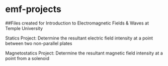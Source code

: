 # emf-projects

##Files created for Introduction to Electromagnetic Fields & Waves at Temple University 

Statics Project: 
  Determine the resultant electric field intensity at a point between two non-parallel plates

Magnetostatics Project:
  Determine the resultant magnetic field intensity at a point from a solenoid 
